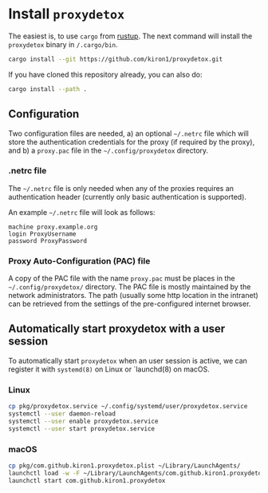 # Install `proxydetox`

The easiest is, to use `cargo` from [rustup][rustup]. The next command will
install the `proxydetox` binary in `/.cargo/bin`.

```sh
cargo install --git https://github.com/kiron1/proxydetox.git
```

If you have cloned this repository already, you can also do:


```sh
cargo install --path .
```

## Configuration

Two configuration files are needed, a) an optional `~/.netrc` file which will
store the authentication credentials for the proxy (if required by the proxy),
and b) a `proxy.pac` file in the `~/.config/proxydetox` directory.

### .netrc file

The `~/.netrc` file is only needed when any of the proxies requires an
authentication header (currently only basic authentication is supported).

An example `~/.netrc` file will look as follows:

```
machine proxy.example.org
login ProxyUsername
password ProxyPassword
```

### Proxy Auto-Configuration (PAC) file

A copy of the PAC file with the name `proxy.pac` must be places in the
`~/.config/proxydetox/` directory. The PAC file is mostly maintained by the
network administrators. The path (usually some http location in the intranet)
can be retrieved from the settings of the pre-configured internet browser.

## Automatically start proxydetox with a user session

To automatically start `proxydetox` when an user session is active, we can
register it with `systemd(8)` on Linux or `launchd(8) on macOS.

### Linux

```sh
cp pkg/proxydetox.service ~/.config/systemd/user/proxydetox.service
systemctl --user daemon-reload
systemctl --user enable proxydetox.service
systemctl --user start proxydetox.service
```

### macOS

```sh
cp pkg/com.github.kiron1.proxydetox.plist ~/Library/LaunchAgents/
launchctl load -w -F ~/Library/LaunchAgents/com.github.kiron1.proxydetox.plist
launchctl start com.github.kiron1.proxydetox
```

[rustup]: https://rustup.rs/ "rustup.rs - The Rust toolchain installer"
